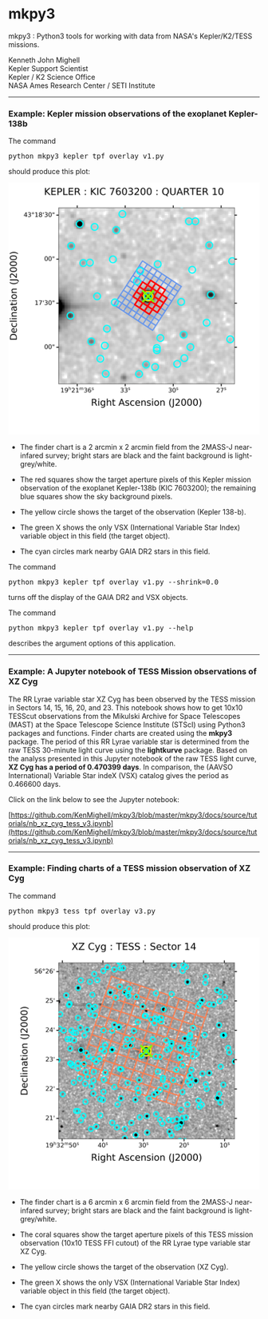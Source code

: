 # mkpy3
mkpy3 : Python3 tools for working with data from NASA's Kepler/K2/TESS missions.

Kenneth John Mighell  
Kepler Support Scientist  
Kepler / K2 Science Office  
NASA Ames Research Center / SETI Institute

---

### Example: Kepler mission observations of the exoplanet Kepler-138b

The command
<pre>
python mkpy3_kepler_tpf_overlay_v1.py
</pre>
should produce this plot:

![](mkpy3_plot_figa.png)

* The finder chart is a 2 arcmin x 2 arcmin field from the 2MASS-J near-infared survey; bright stars are black and the faint background is light-grey/white.

* The red squares show the target aperture pixels of this Kepler mission observation of the exoplanet Kepler-138b (KIC 7603200);
the remaining blue squares show the sky background pixels.

* The yellow circle shows the target of the observation (Kepler 138-b).

* The green X shows the only VSX (International Variable Star Index) variable object in this field (the target object).

* The cyan circles mark nearby GAIA DR2 stars in this field.

The command
<pre>
python mkpy3_kepler_tpf_overlay_v1.py --shrink=0.0
</pre>
turns off the display of the GAIA DR2 and VSX objects.

The command
<pre>
python mkpy3_kepler_tpf_overlay_v1.py --help
</pre>
describes the argument options of this application.

---
### Example: A Jupyter notebook of TESS Mission observations of XZ Cyg

The RR Lyrae variable star XZ Cyg has been observed by the TESS mission in Sectors 14, 15, 16, 20, and 23.  This notebook shows how to get 10x10 TESScut observations from the Mikulski Archive for Space Telescopes (MAST) at the Space Telescope Science Institute (STScI) using Python3 packages and functions.  Finder charts are created using the  **mkpy3** package.  The period of this RR Lyrae variable star is determined from the raw TESS 30-minute light curve using the **lightkurve** package.  Based on the analyss presented in this Jupyter notebook of the raw TESS light curve, **XZ Cyg has a period of 0.470399 days**. In comparison, the (AAVSO International) Variable Star indeX (VSX) catalog gives the period as 0.466600 days.

Click on the link below to see the Jupyter notebook:

[https://github.com/KenMighell/mkpy3/blob/master/mkpy3/docs/source/tutorials/nb_xz_cyg_tess_v3.ipynb](https://github.com/KenMighell/mkpy3/blob/master/mkpy3/docs/source/tutorials/nb_xz_cyg_tess_v3.ipynb)



---

### Example: Finding charts of a TESS mission observation of XZ Cyg

The command
<pre>
python mkpy3_tess_tpf_overlay_v3.py
</pre>
should produce this plot:

![](mkpy3_plot_figb.png)

* The finder chart is a 6 arcmin x 6 arcmin field from the 2MASS-J near-infared survey; bright stars are black and the faint background is light-grey/white.

* The coral squares show the target aperture pixels of this TESS mission observation (10x10 TESS FFI cutout) of the RR Lyrae type variable star XZ Cyg.

* The yellow circle shows the target of the observation (XZ Cyg).

* The green X shows the only VSX (International Variable Star Index) variable object in this field (the target object).

* The cyan circles mark nearby GAIA DR2 stars in this field.



